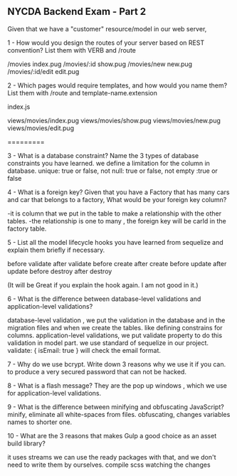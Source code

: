 ## NYCDA Backend Exam - Part 2

Given that we have a "customer" resource/model in our web server,

1 - How would you design the routes of your server based on REST convention? List them with VERB and /route

/movies              index.pug
/movies/:id           show.pug
/movies/new           new.pug
/movies/:id/edit      edit.pug

2 - Which pages would require templates, and how would you name them? List them with /route and template-name.extension

index.js

views/movies/index.pug
views/movies/show.pug
views/movies/new.pug
views/movies/edit.pug



=========

3 - What is a database constraint? Name the 3 types of database constraints you have learned.
we define a limitation for the column in database.
unique: true or false, not null: true or false, not empty :true or false



4 - What is a foreign key? Given that you have a Factory that has many cars and car that belongs to a factory, What would be your foreign key column?

-it is column that we put in the table to make a relationship with the other tables.
-the relationship is one to many ,
the foreign key will be carId in the factory table.


5 - List all the model lifecycle hooks you have learned from sequelize and explain them briefly if necessary.

before validate
after validate
before create
after create
before update
after update
before destroy
after destroy

(It will be Great if you explain the hook again. I am not good in it.)



6 - What is the difference between database-level validations and application-level validations?

database-level validation , we put the validation in the database and in the migration files  and when we create the tables. like defining constrains for columns.
application-level validations, we put validate property to do this validation in model part.
we use standard of sequelize in our project. validate: {
                                                          isEmail: true
                                                        } will check the email format.

7 - Why do we use bcrypt. Write down 3 reasons why we use it if you can.
to produce a very secured password that can not be hacked.


8 - What is a flash message?
They are the pop up windows , which we use for application-level validations.

9 - What is the difference between minifying and obfuscating JavaScript?
minify, eliminate all white-spaces from files. obfuscating, changes  variables names to shorter one.

10 - What are the 3 reasons that makes Gulp a good choice as an asset build library?

it uses streams
we can use the ready packages with that, and we don't need to write them by ourselves.
compile scss
watching the changes
